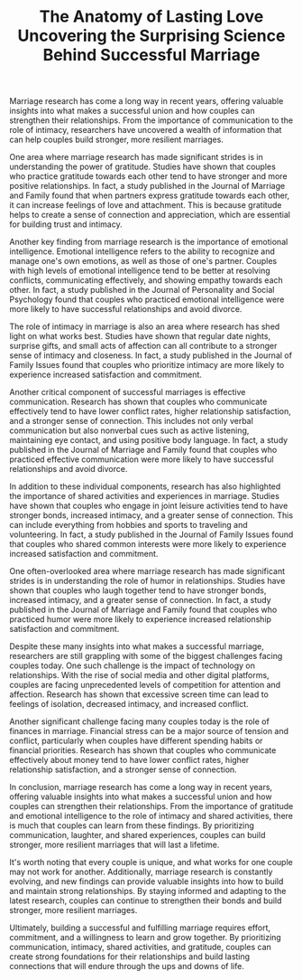 ﻿---
title: "The Anatomy of Lasting Love Uncovering the Surprising Science Behind Successful Marriage"
description: "Explore the science of love, relationships, and human connection with expert insights into romance, dating psychology, and building meaningful bonds."
pubDate: 2025-07-01
category: "love"
tags: []
image: "/assets/blog-placeholder-1.svg"
---

Marriage research has come a long way in recent years, offering valuable insights into what makes a successful union and how couples can strengthen their relationships. From the importance of communication to the role of intimacy, researchers have uncovered a wealth of information that can help couples build stronger, more resilient marriages.

One area where marriage research has made significant strides is in understanding the power of gratitude. Studies have shown that couples who practice gratitude towards each other tend to have stronger and more positive relationships. In fact, a study published in the Journal of Marriage and Family found that when partners express gratitude towards each other, it can increase feelings of love and attachment. This is because gratitude helps to create a sense of connection and appreciation, which are essential for building trust and intimacy.

Another key finding from marriage research is the importance of emotional intelligence. Emotional intelligence refers to the ability to recognize and manage one's own emotions, as well as those of one's partner. Couples with high levels of emotional intelligence tend to be better at resolving conflicts, communicating effectively, and showing empathy towards each other. In fact, a study published in the Journal of Personality and Social Psychology found that couples who practiced emotional intelligence were more likely to have successful relationships and avoid divorce.

The role of intimacy in marriage is also an area where research has shed light on what works best. Studies have shown that regular date nights, surprise gifts, and small acts of affection can all contribute to a stronger sense of intimacy and closeness. In fact, a study published in the Journal of Family Issues found that couples who prioritize intimacy are more likely to experience increased satisfaction and commitment.

Another critical component of successful marriages is effective communication. Research has shown that couples who communicate effectively tend to have lower conflict rates, higher relationship satisfaction, and a stronger sense of connection. This includes not only verbal communication but also nonverbal cues such as active listening, maintaining eye contact, and using positive body language. In fact, a study published in the Journal of Marriage and Family found that couples who practiced effective communication were more likely to have successful relationships and avoid divorce.

In addition to these individual components, research has also highlighted the importance of shared activities and experiences in marriage. Studies have shown that couples who engage in joint leisure activities tend to have stronger bonds, increased intimacy, and a greater sense of connection. This can include everything from hobbies and sports to traveling and volunteering. In fact, a study published in the Journal of Family Issues found that couples who shared common interests were more likely to experience increased satisfaction and commitment.

One often-overlooked area where marriage research has made significant strides is in understanding the role of humor in relationships. Studies have shown that couples who laugh together tend to have stronger bonds, increased intimacy, and a greater sense of connection. In fact, a study published in the Journal of Marriage and Family found that couples who practiced humor were more likely to experience increased relationship satisfaction and commitment.

Despite these many insights into what makes a successful marriage, researchers are still grappling with some of the biggest challenges facing couples today. One such challenge is the impact of technology on relationships. With the rise of social media and other digital platforms, couples are facing unprecedented levels of competition for attention and affection. Research has shown that excessive screen time can lead to feelings of isolation, decreased intimacy, and increased conflict.

Another significant challenge facing many couples today is the role of finances in marriage. Financial stress can be a major source of tension and conflict, particularly when couples have different spending habits or financial priorities. Research has shown that couples who communicate effectively about money tend to have lower conflict rates, higher relationship satisfaction, and a stronger sense of connection.

In conclusion, marriage research has come a long way in recent years, offering valuable insights into what makes a successful union and how couples can strengthen their relationships. From the importance of gratitude and emotional intelligence to the role of intimacy and shared activities, there is much that couples can learn from these findings. By prioritizing communication, laughter, and shared experiences, couples can build stronger, more resilient marriages that will last a lifetime.

It's worth noting that every couple is unique, and what works for one couple may not work for another. Additionally, marriage research is constantly evolving, and new findings can provide valuable insights into how to build and maintain strong relationships. By staying informed and adapting to the latest research, couples can continue to strengthen their bonds and build stronger, more resilient marriages.

Ultimately, building a successful and fulfilling marriage requires effort, commitment, and a willingness to learn and grow together. By prioritizing communication, intimacy, shared activities, and gratitude, couples can create strong foundations for their relationships and build lasting connections that will endure through the ups and downs of life.

